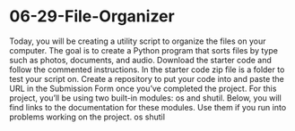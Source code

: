 # 06-29-File-Organizer
Today, you will be creating a utility script to organize the files on your computer. The goal is to create a Python program that sorts files by type such as photos, documents, and audio. Download the starter code and follow the commented instructions. In the starter code zip file is a folder to test your script on. Create a repository to put your code into and paste the URL in the Submission Form once you’ve completed the project.  For this project, you’ll be using two built-in modules: os and shutil. Below, you will find links to the documentation for these modules. Use them if you run into problems working on the project.  os shutil
